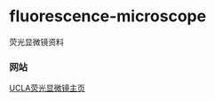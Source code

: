# fluorescence-microscope
荧光显微镜资料  
### 网站  
[UCLA荧光显微镜主页](http://miniscope.org/index.php/Main_Page)  
